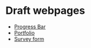 # Draft webpages

- <a href="/progress-bar/index.html">Progress Bar</a>
- <a href="/portfolio/dist/index.html">Portfolio</a>
- <a href="/survey-form/index.html">Survey form</a>
